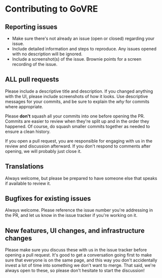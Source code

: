 Contributing to GoVRE
=====================

## Reporting issues

* Make sure there's not already an issue (open or closed) regarding your issue.
* Include detailed information and steps to reproduce. Any issues opened with no description will be ignored.
* Include a screenshot(s) of the issue. Brownie points for a screen recording of the issue.

## ALL pull requests

Please include a descriptive title and description. If you changed anything with the UI, please include screenshots of how
it looks. Use descriptive messages for your commits, and be sure to explain the *why* for commits where appropriate.

Please **don't** squash all your commits into one before opening the PR. Commits are easier to review when they're split up and in the
order they happened. Of course, do squash smaller commits together as needed to ensure a clean history.

If you open a pull request, you are responsible for engaging with us in the review and discussion afterward. If you don't respond
to comments after opening, we will probably just close it.

## Translations

Always welcome, but please be prepared to have someone else that speaks if available to review it. 

## Bugfixes for existing issues

Always welcome. Please reference the issue number you're addressing in the PR, and let us know in the issue tracker if
you're working on it.

## New features, UI changes, and infrastructure changes

Please make sure you discuss these with us in the issue tracker before opening a pull request. It's good to get a conversation
going first to make sure that everyone is on the same page, and this way you don't accidentally invest a lot of time into
something we don't want to merge. That said, we're always open to these, so please don't hesitate to start the discussion!
